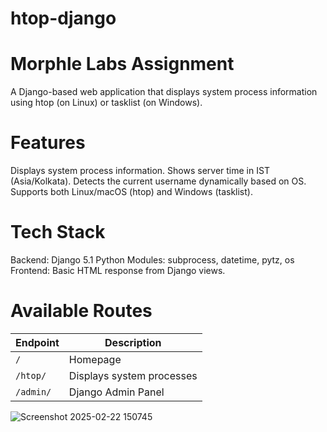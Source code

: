 # htop-django
# Morphle Labs Assignment
A Django-based web application that displays system process information using htop (on Linux) or tasklist (on Windows).

# Features
Displays system process information.
Shows server time in IST (Asia/Kolkata).
Detects the current username dynamically based on OS.
Supports both Linux/macOS (htop) and Windows (tasklist).

# Tech Stack
Backend: Django 5.1
Python Modules: subprocess, datetime, pytz, os
Frontend: Basic HTML response from Django views.

# Available Routes

| Endpoint   | Description                  |
|------------|------------------------------|
| `/`        | Homepage                     |
| `/htop/`   | Displays system processes    |
| `/admin/`  | Django Admin Panel           |


![Screenshot 2025-02-22 150745](https://github.com/user-attachments/assets/4848afd7-d11e-4e6b-9753-9a6313164f5e)
